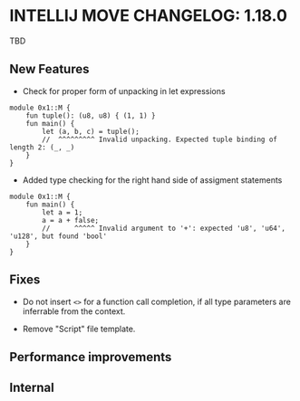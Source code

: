 # INTELLIJ MOVE CHANGELOG: 1.18.0

TBD

## New Features

* Check for proper form of unpacking in let expressions
```move
module 0x1::M {
    fun tuple(): (u8, u8) { (1, 1) }
    fun main() {
        let (a, b, c) = tuple();
        //  ^^^^^^^^^ Invalid unpacking. Expected tuple binding of length 2: (_, _) 
    }
} 
```

* Added type checking for the right hand side of assigment statements
```move
module 0x1::M {
    fun main() {
        let a = 1;
        a = a + false;
        //      ^^^^^ Invalid argument to '+': expected 'u8', 'u64', 'u128', but found 'bool'
    }
} 
```

## Fixes

* Do not insert `<>` for a function call completion, if all type parameters are inferrable from the context.

* Remove "Script" file template.

## Performance improvements

## Internal
